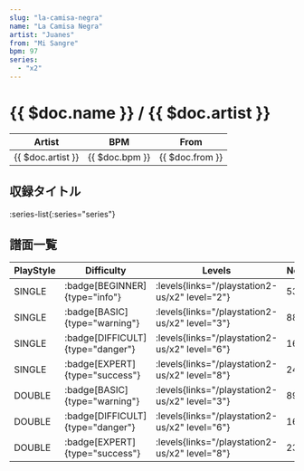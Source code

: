 ```yaml
---
slug: "la-camisa-negra"
name: "La Camisa Negra"
artist: "Juanes"
from: "Mi Sangre"
bpm: 97
series:
  - "x2"
---
```


# {{ $doc.name }} / {{ $doc.artist }}

|Artist|BPM|From|
|------|---|----|
|{{ $doc.artist }}|{{ $doc.bpm }}|{{ $doc.from }}|

## 収録タイトル

:series-list{:series="series"}

## 譜面一覧

|PlayStyle|Difficulty|Levels|Notes|Movie|
|---------|----------|------|-----|-----|
|SINGLE| :badge[BEGINNER]{type="info"}| :levels{links="/playstation2-us/x2" level="2"}|53/0||
|SINGLE| :badge[BASIC]{type="warning"}| :levels{links="/playstation2-us/x2" level="3"}|88/0||
|SINGLE| :badge[DIFFICULT]{type="danger"}| :levels{links="/playstation2-us/x2" level="6"}|164/2||
|SINGLE| :badge[EXPERT]{type="success"}| :levels{links="/playstation2-us/x2" level="8"}|240/4||
|DOUBLE| :badge[BASIC]{type="warning"}| :levels{links="/playstation2-us/x2" level="3"}|89/0||
|DOUBLE| :badge[DIFFICULT]{type="danger"}| :levels{links="/playstation2-us/x2" level="6"}|160/2||
|DOUBLE| :badge[EXPERT]{type="success"}| :levels{links="/playstation2-us/x2" level="8"}|238/9||
